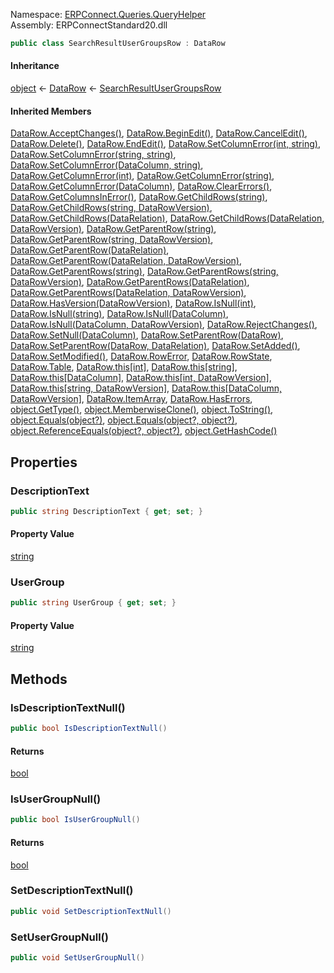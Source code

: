 Namespace: [ERPConnect.Queries.QueryHelper](../)\
Assembly: ERPConnectStandard20.dll

```csharp
public class SearchResultUserGroupsRow : DataRow

```

#### Inheritance

[object](https://learn.microsoft.com/dotnet/api/system.object) ← [DataRow](https://learn.microsoft.com/dotnet/api/system.data.datarow) ← [SearchResultUserGroupsRow](./)

#### Inherited Members

[DataRow.AcceptChanges()](https://learn.microsoft.com/dotnet/api/system.data.datarow.acceptchanges), [DataRow.BeginEdit()](https://learn.microsoft.com/dotnet/api/system.data.datarow.beginedit), [DataRow.CancelEdit()](https://learn.microsoft.com/dotnet/api/system.data.datarow.canceledit), [DataRow.Delete()](https://learn.microsoft.com/dotnet/api/system.data.datarow.delete), [DataRow.EndEdit()](https://learn.microsoft.com/dotnet/api/system.data.datarow.endedit), [DataRow.SetColumnError(int, string)](<https://learn.microsoft.com/dotnet/api/system.data.datarow.setcolumnerror#system-data-datarow-setcolumnerror(system-int32-system-string)>), [DataRow.SetColumnError(string, string)](<https://learn.microsoft.com/dotnet/api/system.data.datarow.setcolumnerror#system-data-datarow-setcolumnerror(system-string-system-string)>), [DataRow.SetColumnError(DataColumn, string)](<https://learn.microsoft.com/dotnet/api/system.data.datarow.setcolumnerror#system-data-datarow-setcolumnerror(system-data-datacolumn-system-string)>), [DataRow.GetColumnError(int)](<https://learn.microsoft.com/dotnet/api/system.data.datarow.getcolumnerror#system-data-datarow-getcolumnerror(system-int32)>), [DataRow.GetColumnError(string)](<https://learn.microsoft.com/dotnet/api/system.data.datarow.getcolumnerror#system-data-datarow-getcolumnerror(system-string)>), [DataRow.GetColumnError(DataColumn)](<https://learn.microsoft.com/dotnet/api/system.data.datarow.getcolumnerror#system-data-datarow-getcolumnerror(system-data-datacolumn)>), [DataRow.ClearErrors()](https://learn.microsoft.com/dotnet/api/system.data.datarow.clearerrors), [DataRow.GetColumnsInError()](https://learn.microsoft.com/dotnet/api/system.data.datarow.getcolumnsinerror), [DataRow.GetChildRows(string)](<https://learn.microsoft.com/dotnet/api/system.data.datarow.getchildrows#system-data-datarow-getchildrows(system-string)>), [DataRow.GetChildRows(string, DataRowVersion)](<https://learn.microsoft.com/dotnet/api/system.data.datarow.getchildrows#system-data-datarow-getchildrows(system-string-system-data-datarowversion)>), [DataRow.GetChildRows(DataRelation)](<https://learn.microsoft.com/dotnet/api/system.data.datarow.getchildrows#system-data-datarow-getchildrows(system-data-datarelation)>), [DataRow.GetChildRows(DataRelation, DataRowVersion)](<https://learn.microsoft.com/dotnet/api/system.data.datarow.getchildrows#system-data-datarow-getchildrows(system-data-datarelation-system-data-datarowversion)>), [DataRow.GetParentRow(string)](<https://learn.microsoft.com/dotnet/api/system.data.datarow.getparentrow#system-data-datarow-getparentrow(system-string)>), [DataRow.GetParentRow(string, DataRowVersion)](<https://learn.microsoft.com/dotnet/api/system.data.datarow.getparentrow#system-data-datarow-getparentrow(system-string-system-data-datarowversion)>), [DataRow.GetParentRow(DataRelation)](<https://learn.microsoft.com/dotnet/api/system.data.datarow.getparentrow#system-data-datarow-getparentrow(system-data-datarelation)>), [DataRow.GetParentRow(DataRelation, DataRowVersion)](<https://learn.microsoft.com/dotnet/api/system.data.datarow.getparentrow#system-data-datarow-getparentrow(system-data-datarelation-system-data-datarowversion)>), [DataRow.GetParentRows(string)](<https://learn.microsoft.com/dotnet/api/system.data.datarow.getparentrows#system-data-datarow-getparentrows(system-string)>), [DataRow.GetParentRows(string, DataRowVersion)](<https://learn.microsoft.com/dotnet/api/system.data.datarow.getparentrows#system-data-datarow-getparentrows(system-string-system-data-datarowversion)>), [DataRow.GetParentRows(DataRelation)](<https://learn.microsoft.com/dotnet/api/system.data.datarow.getparentrows#system-data-datarow-getparentrows(system-data-datarelation)>), [DataRow.GetParentRows(DataRelation, DataRowVersion)](<https://learn.microsoft.com/dotnet/api/system.data.datarow.getparentrows#system-data-datarow-getparentrows(system-data-datarelation-system-data-datarowversion)>), [DataRow.HasVersion(DataRowVersion)](https://learn.microsoft.com/dotnet/api/system.data.datarow.hasversion), [DataRow.IsNull(int)](<https://learn.microsoft.com/dotnet/api/system.data.datarow.isnull#system-data-datarow-isnull(system-int32)>), [DataRow.IsNull(string)](<https://learn.microsoft.com/dotnet/api/system.data.datarow.isnull#system-data-datarow-isnull(system-string)>), [DataRow.IsNull(DataColumn)](<https://learn.microsoft.com/dotnet/api/system.data.datarow.isnull#system-data-datarow-isnull(system-data-datacolumn)>), [DataRow.IsNull(DataColumn, DataRowVersion)](<https://learn.microsoft.com/dotnet/api/system.data.datarow.isnull#system-data-datarow-isnull(system-data-datacolumn-system-data-datarowversion)>), [DataRow.RejectChanges()](https://learn.microsoft.com/dotnet/api/system.data.datarow.rejectchanges), [DataRow.SetNull(DataColumn)](https://learn.microsoft.com/dotnet/api/system.data.datarow.setnull), [DataRow.SetParentRow(DataRow)](<https://learn.microsoft.com/dotnet/api/system.data.datarow.setparentrow#system-data-datarow-setparentrow(system-data-datarow)>), [DataRow.SetParentRow(DataRow, DataRelation)](<https://learn.microsoft.com/dotnet/api/system.data.datarow.setparentrow#system-data-datarow-setparentrow(system-data-datarow-system-data-datarelation)>), [DataRow.SetAdded()](https://learn.microsoft.com/dotnet/api/system.data.datarow.setadded), [DataRow.SetModified()](https://learn.microsoft.com/dotnet/api/system.data.datarow.setmodified), [DataRow.RowError](https://learn.microsoft.com/dotnet/api/system.data.datarow.rowerror), [DataRow.RowState](https://learn.microsoft.com/dotnet/api/system.data.datarow.rowstate), [DataRow.Table](https://learn.microsoft.com/dotnet/api/system.data.datarow.table), [DataRow.this[int]](https://learn.microsoft.com/dotnet/api/system.data.datarow.item), [DataRow.this[string]](https://learn.microsoft.com/dotnet/api/system.data.datarow.item), [DataRow.this[DataColumn]](https://learn.microsoft.com/dotnet/api/system.data.datarow.item), [DataRow.this[int, DataRowVersion]](https://learn.microsoft.com/dotnet/api/system.data.datarow.item), [DataRow.this[string, DataRowVersion]](https://learn.microsoft.com/dotnet/api/system.data.datarow.item), [DataRow.this[DataColumn, DataRowVersion]](https://learn.microsoft.com/dotnet/api/system.data.datarow.item), [DataRow.ItemArray](https://learn.microsoft.com/dotnet/api/system.data.datarow.itemarray), [DataRow.HasErrors](https://learn.microsoft.com/dotnet/api/system.data.datarow.haserrors), [object.GetType()](https://learn.microsoft.com/dotnet/api/system.object.gettype), [object.MemberwiseClone()](https://learn.microsoft.com/dotnet/api/system.object.memberwiseclone), [object.ToString()](https://learn.microsoft.com/dotnet/api/system.object.tostring), [object.Equals(object?)](<https://learn.microsoft.com/dotnet/api/system.object.equals#system-object-equals(system-object)>), [object.Equals(object?, object?)](<https://learn.microsoft.com/dotnet/api/system.object.equals#system-object-equals(system-object-system-object)>), [object.ReferenceEquals(object?, object?)](https://learn.microsoft.com/dotnet/api/system.object.referenceequals), [object.GetHashCode()](https://learn.microsoft.com/dotnet/api/system.object.gethashcode)

## Properties

### DescriptionText

```csharp
public string DescriptionText { get; set; }

```

#### Property Value

[string](https://learn.microsoft.com/dotnet/api/system.string)

### UserGroup

```csharp
public string UserGroup { get; set; }

```

#### Property Value

[string](https://learn.microsoft.com/dotnet/api/system.string)

## Methods

### IsDescriptionTextNull()

```csharp
public bool IsDescriptionTextNull()

```

#### Returns

[bool](https://learn.microsoft.com/dotnet/api/system.boolean)

### IsUserGroupNull()

```csharp
public bool IsUserGroupNull()

```

#### Returns

[bool](https://learn.microsoft.com/dotnet/api/system.boolean)

### SetDescriptionTextNull()

```csharp
public void SetDescriptionTextNull()

```

### SetUserGroupNull()

```csharp
public void SetUserGroupNull()

```

